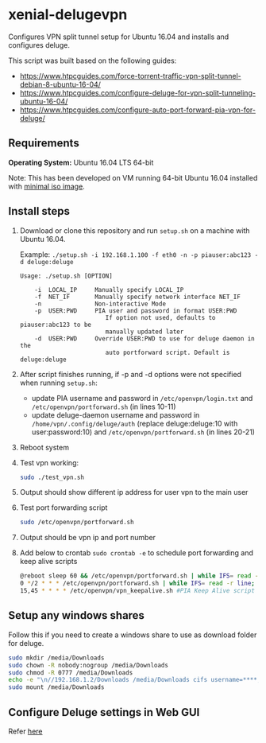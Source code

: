 # xenial-delugevpn

Configures VPN split tunnel setup for Ubuntu 16.04 and installs and configures deluge.

This script was built based on the following guides:
* https://www.htpcguides.com/force-torrent-traffic-vpn-split-tunnel-debian-8-ubuntu-16-04/
* https://www.htpcguides.com/configure-deluge-for-vpn-split-tunneling-ubuntu-16-04/
* https://www.htpcguides.com/configure-auto-port-forward-pia-vpn-for-deluge/

## Requirements

**Operating System:** Ubuntu 16.04 LTS 64-bit

Note: This has been developed on VM running 64-bit Ubuntu 16.04 installed with [minimal iso image](https://help.ubuntu.com/community/Installation/MinimalCD).

## Install steps

1. Download or clone this repository and run `setup.sh` on a machine with Ubuntu 16.04.
   
   Example: `./setup.sh -i 192.168.1.100 -f eth0 -n -p piauser:abc123 -d deluge:deluge`

    ```
    Usage: ./setup.sh [OPTION]

        -i  LOCAL_IP     Manually specify LOCAL_IP
        -f  NET_IF       Manually specify network interface NET_IF
        -n               Non-interactive Mode
        -p  USER:PWD     PIA user and password in format USER:PWD
                            If option not used, defaults to piauser:abc123 to be 
                            manually updated later
        -d  USER:PWD     Override USER:PWD to use for deluge daemon in the
                            auto portforward script. Default is deluge:deluge

    ```

2. After script finishes running, if -p and -d options were not specified when running `setup.sh`:
    * update PIA username and password in `/etc/openvpn/login.txt` and `/etc/openvpn/portforward.sh` (in lines 10-11)
    * update deluge-daemon username and password in `/home/vpn/.config/deluge/auth` (replace deluge:deluge:10 with user:password:10) and `/etc/openvpn/portforward.sh` (in lines 20-21)

3. Reboot system

4. Test vpn working:
    ```bash
    sudo ./test_vpn.sh
    ```

5. Output should show different ip address for user vpn to the main user

6. Test port forwarding script
    ```bash
    sudo /etc/openvpn/portforward.sh
    ```

7. Output should be vpn ip and port number

8. Add below to crontab `sudo crontab -e` to schedule port forwarding and keep alive scripts
    ```bash
    @reboot sleep 60 && /etc/openvpn/portforward.sh | while IFS= read -r line; do echo "$(date) $line"; done >> /var/log/pia_portforward.log 2>&1 #PIA Port Forward
    0 */2 * * * /etc/openvpn/portforward.sh | while IFS= read -r line; do echo "$(date) $line"; done >> /var/log/pia_portforward.log 2>&1 #PIA Port Forward
    15,45 * * * * /etc/openvpn/vpn_keepalive.sh #PIA Keep Alive script
    ```

## Setup any windows shares

Follow this if you need to create a windows share to use as download folder for deluge.

```bash
sudo mkdir /media/Downloads
sudo chown -R nobody:nogroup /media/Downloads
sudo chmod -R 0777 /media/Downloads
echo -e "\n//192.168.1.2/Downloads /media/Downloads cifs username=****,password=****,uid=nobody,iocharset=utf8,vers=3.0,noperm 0 0" | sudo tee -a /etc/fstab
sudo mount /media/Downloads
```

## Configure Deluge settings in Web GUI

Refer [here](doc/deluge_settings.md)
